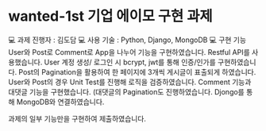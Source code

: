 # wanted-1st 기업 에이모 구현 과제

💻 과제 진행자 : 김도담
💻 사용 기술 : Python, Django, MongoDB
💻 구현 기능
User와 Post로 Comment로 App을 나누어 기능을 구현하였습니다.
Restful API를 사용했습니다.
User 계정 생성/ 로그인 시 bcrypt, jwt를 통해 인증/인가를 구현하였습니다.
Post의 Pagination을 활용하여 한 페이지에 3개씩 게시글이 표출되게 하였습니다.
User와 Post의 경우 Unit Test를 진행해 로직을 검증하였습니다.
Comment 기능과 대댓글 기능을 구현했습니다. (대댓글의 Pagination도 진행하였습니다.
Djongo를 통해 MongoDB와 연결하였습니다.

과제의 일부 기능만을 구현하여 제출하였습니다. 
